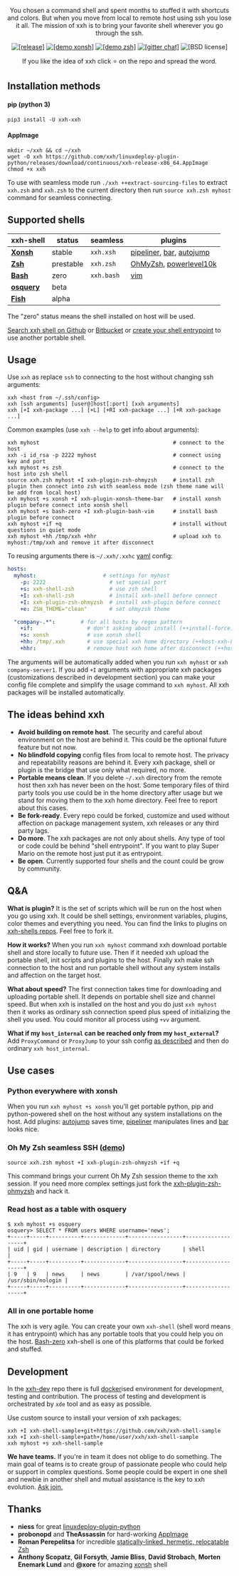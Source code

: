<p align="center">You chosen a command shell and spent months to stuffed it with shortcuts and colors. But when you move from local to remote host using ssh you lose it all. The mission of xxh is to bring your favorite shell wherever you go through the ssh.</p>
<p align="center">  
  <a href="https://pypi.org/project/xxh-xxh/" target="_blank"><img src="https://img.shields.io/pypi/v/xxh-xxh.svg" alt="[release]"></a>
  <a href="https://asciinema.org/a/osSEzqnmH9pMYEZibNe2K7ZL7" target="_blank"><img alt="[demo xonsh]" src="https://img.shields.io/badge/demo-xonsh-grass"></a>
  <a href="https://asciinema.org/a/rCiT9hXQ5IdwqOwg6rifyFZzb" target="_blank"><img alt="[demo zsh]" src="https://img.shields.io/badge/demo-zsh-grass"></a>
  <a href="https://gitter.im/xxh-xxh/community?utm_source=badge&utm_medium=badge&utm_campaign=pr-badge" target="_blank"><img alt="[gitter chat]" src="https://badges.gitter.im/xxh-xxh/community.svg"></a>
  <img alt="[BSD license]" src="https://img.shields.io/pypi/l/xxh-xxh">
</p>
<p align="center">  
If you like the idea of xxh click ⭐ on the repo and spread the word.
</p>

## Installation methods
#### pip (python 3)
```shell script
pip3 install -U xxh-xxh
```
#### AppImage
```
mkdir ~/xxh && cd ~/xxh
wget -O xxh https://github.com/xxh/linuxdeploy-plugin-python/releases/download/continuous/xxh-release-x86_64.AppImage
chmod +x xxh 
```
To use with seamless mode run `./xxh ++extract-sourcing-files` to extract `xxh.zsh` and `xxh.zsh` to the current directory then run `source xxh.zsh myhost` command for seamless connecting.

## Supported shells
| xxh-shell                                                    | status     | seamless    | plugins |
|--------------------------------------------------------------|------------|-------------|---------|
| **[Xonsh](https://github.com/xxh/xxh-shell-xonsh-appimage)** | stable     | `xxh.xsh`   | [pipeliner](https://github.com/xxh/xxh-plugin-xonsh-pipe-liner), [bar](https://github.com/xxh/xxh-plugin-xonsh-theme-bar), [autojump](https://github.com/xxh/xxh-plugin-xonsh-autojump) | 
| **[Zsh](https://github.com/xxh/xxh-shell-zsh)**              | prestable  | `xxh.zsh`   | [OhMyZsh](https://github.com/xxh/xxh-plugin-zsh-ohmyzsh), [powerlevel10k](https://github.com/xxh/xxh-plugin-zsh-powerlevel10k) |
| **[Bash](https://github.com/xxh/xxh-shell-bash-zero)**       | zero       | `xxh.bash`  | [vim](https://github.com/xxh/xxh-plugin-bash-vim) |
| **[osquery](https://github.com/xxh/xxh-shell-osquery)**      | beta       |             | |
| **[Fish](https://github.com/xxh/xxh-shell-fish-appimage)**   | alpha      |             | |

The "zero" status means the shell installed on host will be used.

[Search xxh shell on Github](https://github.com/search?q=xxh-shell&type=Repositories) or [Bitbucket](https://bitbucket.org/repo/all?name=xxh-shell) or [create your shell entrypoint](https://github.com/xxh/xxh-shell-sample) to use another portable shell.  

## Usage
Use `xxh` as replace `ssh` to connecting to the host without changing ssh arguments:
```
xxh <host from ~/.ssh/config>
xxh [ssh arguments] [user@]host[:port] [xxh arguments]
xxh [+I xxh-package ...] [+L] [+RI xxh-package ...] [+R xxh-package ...]
```
Common examples (use `xxh --help` to get info about arguments):
```shell script
xxh myhost                                          # connect to the host
xxh -i id_rsa -p 2222 myhost                        # connect using key and port
xxh myhost +s zsh                                   # connect to the host into zsh shell
source xxh.zsh myhost +I xxh-plugin-zsh-ohmyzsh     # install zsh plugin then connect into zsh with seamless mode (zsh theme name will be add from local host) 
xxh myhost +s xonsh +I xxh-plugin-xonsh-theme-bar   # install xonsh plugin before connect into xonsh shell
xxh myhost +s bash-zero +I xxh-plugin-bash-vim      # install bash plugin before connect
xxh myhost +if +q                                   # install without questions in quiet mode
xxh myhost +hh /tmp/xxh +hhr                        # upload xxh to myhost:/tmp/xxh and remove it after disconnect 
```
To reusing arguments there is `~/.xxh/.xxhc` [yaml](https://en.wikipedia.org/wiki/YAML) config:
```yaml
hosts:
  myhost:                     # settings for myhost
    -p: 2222                    # set special port
    +s: xxh-shell-zsh           # use zsh shell                         
    +I: xxh-shell-zsh           # install xxh-shell before connect
    +I: xxh-plugin-zsh-ohmyzsh  # install xxh-plugin before connect
    +e: ZSH_THEME="clean"       # set ohmyzsh theme

  "company-.*":        # for all hosts by regex pattern
    +if:                 # don't asking about install (++install-force)
    +s: xonsh            # use xonsh shell
    +hh: /tmp/.xxh       # use special xxh home directory (++host-xxh-home)
    +hhr:                # remove host xxh home after disconnect (++host-xxh-home-remove)
```
The arguments will be automatically added when you run `xxh myhost` or `xxh company-server1`. 
If you add `+I` arguments with appropriate xxh packages (customizations described in development section) you can make your config file complete and simplify the usage command to `xxh myhost`. All xxh packages will be installed automatically.

## The ideas behind xxh
* **Avoid building on remote host**. The security and careful about environment on the host are behind it. This could be the optional future feature but not now. 
* **No blindfold copying** config files from local to remote host. The privacy and repeatability reasons are behind it. Every xxh package, shell or plugin is the bridge that use only what required, no more.
* **Portable means clean**. If you delete `~/.xxh` directory from the remote host then xxh has never been on the host. Some temporary files of third party tools you use could be in the home directory after usage but we stand for moving them to the xxh home directory. Feel free to report about this cases.
* **Be fork-ready**. Every repo could be forked, customize and used without affection on package management system, xxh releases or any third party lags.
* **Do more**. The xxh packages are not only about shells. Any type of tool or code could be behind "shell entrypoint". If you want to play Super Mario on the remote host just put it as entrypoint.
* **Be open**. Currently supported four shells and the count could be grow by community.

## Q&A

**What is plugin?** It is the set of scripts which will be run on the host when you go using xxh. It could be shell settings, environment variables, plugins, color themes and everything you need. You can find the links to plugins on [xxh-shells repos](https://github.com/search?q=xxh%2Fxxh-shell&type=Repositories). Feel free to fork it.

**How it works?** When you run `xxh myhost` command xxh download portable shell and store locally to future use. Then if it needed xxh upload the portable shell, init scripts and plugins to the host. Finally xxh make ssh connection to the host and run portable shell without any system installs and affection on the target host.

**What about speed?** The first connection takes time for downloading and uploading portable shell. It depends on portable shell size and channel speed. But when xxh is installed on the host and you do just `xxh myhost` then it works as ordinary ssh connection speed plus speed of initializing the shell you used. You could monitor all process using `+vv` argument.

**What if my `host_internal` can be reached only from my `host_external`?** Add `ProxyCommand` or `ProxyJump` to your ssh config [as described](https://superuser.com/questions/96489/an-ssh-tunnel-via-multiple-hops#answer-170592) and then do ordinary `xxh host_internal`.

## Use cases
### Python everywhere with xonsh
When you run `xxh myhost +s xonsh` you'll get portable python, pip and python-powered shell on the host without any system installations on the host. Add plugins: [autojump](https://github.com/xxh/xxh-plugin-xonsh-autojump) saves time, [pipeliner](https://github.com/xxh/xxh-plugin-xonsh-pipe-liner) manipulates lines and [bar](https://github.com/xxh/xxh-plugin-xonsh-theme-bar) looks nice. 

### Oh My Zsh seamless SSH ([demo](https://asciinema.org/a/rCiT9hXQ5IdwqOwg6rifyFZzb))
```shell script
source xxh.zsh myhost +I xxh-plugin-zsh-ohmyzsh +if +q 
```
This command brings your current Oh My Zsh session theme to the xxh session. If you need more complex settings just fork the [xxh-plugin-zsh-ohmyzsh](https://github.com/xxh/xxh-plugin-zsh-ohmyzsh) and hack it.

### Read host as a table with osquery
```
$ xxh myhost +s osquery
osquery> SELECT * FROM users WHERE username='news';
+-----+-----+----------+-------------+-----------------+-------------------+
| uid | gid | username | description | directory       | shell             |
+-----+-----+----------+-------------+-----------------+-------------------+
| 9   | 9   | news     | news        | /var/spool/news | /usr/sbin/nologin |
+-----+-----+----------+-------------+-----------------+-------------------+
```   

### All in one portable home
The xxh is very agile. You can create your own `xxh-shell` (shell word means it has entrypoint) which has any portable tools
that you could help you on the host. [Bash-zero](https://github.com/xxh/xxh-shell-bash-zero) xxh-shell is one of this platforms that could be forked and stuffed.

## Development
In the [xxh-dev](https://github.com/xxh/xxh-dev) repo there is full [docker](https://www.docker.com/)ised environment for development, testing and contribution. The process of testing and development is orchestrated by `xde` tool and as easy as possible.

Use custom source to install your version of xxh packages:
```shell script
xxh +I xxh-shell-sample+git+https://github.com/xxh/xxh-shell-sample
xxh +I xxh-shell-sample+path+/home/user/xxh/xxh-shell-sample
xxh myhost +s xxh-shell-sample
``` 

**We have teams.** If you're in team it does not oblige to do something. The main goal of teams is to create group of passionate people who could help or support in complex questions. Some people could be expert in one shell and newbie in another shell and mutual assistance is the key to xxh evolution. [Ask join.](https://github.com/xxh/xxh/issues/50)

## Thanks
* **niess** for great [linuxdeploy-plugin-python](https://github.com/niess/linuxdeploy-plugin-python/) 
* **probonopd** and **TheAssassin** for hard-working [AppImage](https://github.com/AppImage)
* **Roman Perepelitsa** for incredible [statically-linked, hermetic, relocatable Zsh](https://github.com/romkatv/zsh-bin) 
* **Anthony Scopatz**, **Gil Forsyth**, **Jamie Bliss**, **David Strobach**, **Morten Enemark Lund** and **@xore** for amazing [xonsh](https://github.com/xonsh/xonsh) shell
